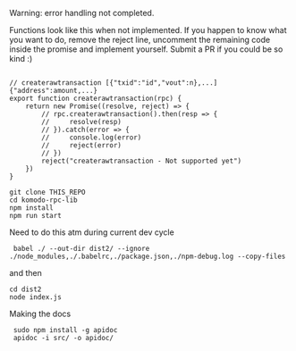 Warning:  error handling not completed.

Functions look like this when not implemented.  If you happen to know what you want to do, remove the reject line, uncomment the remaining code inside the promise and implement yourself.  Submit a PR if you could be so kind :)
```

// createrawtransaction [{"txid":"id","vout":n},...] {"address":amount,...}
export function createrawtransaction(rpc) {
    return new Promise((resolve, reject) => {
        // rpc.createrawtransaction().then(resp => {
        //     resolve(resp)
        // }).catch(error => {
        //     console.log(error)
        //     reject(error)
        // })
        reject("createrawtransaction - Not supported yet")
    })
}

```



```
git clone THIS_REPO
cd komodo-rpc-lib
npm install
npm run start
```

Need to do this atm during current dev cycle
```
 babel ./ --out-dir dist2/ --ignore ./node_modules,./.babelrc,./package.json,./npm-debug.log --copy-files
```
and then
```
cd dist2
node index.js
```

Making the docs
```
 sudo npm install -g apidoc
 apidoc -i src/ -o apidoc/
```
